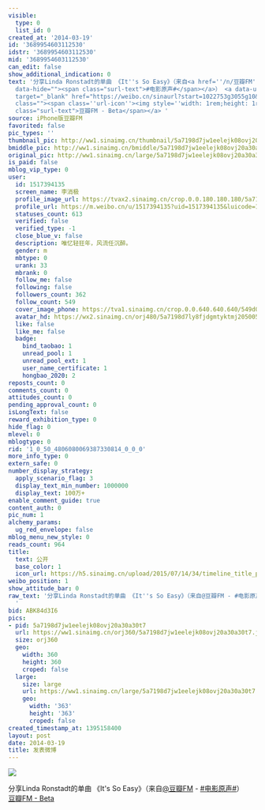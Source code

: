 ```yaml
---
visible:
  type: 0
  list_id: 0
created_at: '2014-03-19'
id: '3689954603112530'
idstr: '3689954603112530'
mid: '3689954603112530'
can_edit: false
show_additional_indication: 0
text: '分享Linda Ronstadt的单曲 《It''s So Easy》（来自<a href=''/n/豆瓣FM''>@豆瓣FM</a> - <a  href="https://m.weibo.cn/search?containerid=231522type%3D1%26t%3D10%26q%3D%23%E7%94%B5%E5%BD%B1%E5%8E%9F%E5%A3%B0%23&isnewpage=1&luicode=10000011&lfid=2304131517394135_-_WEIBO_SECOND_PROFILE_WEIBO"
  data-hide=""><span class="surl-text">#电影原声#</span></a>） <a data-url="http://t.cn/hgX40A"
  target="_blank" href="https://weibo.cn/sinaurl?start=1022753g3055g10&cid=10&luicode=10000011&lfid=2304131517394135_-_WEIBO_SECOND_PROFILE_WEIBO&u=http%3A%2F%2Fdouban.fm%2F%3Fstart%3D1022753g3055g10%26cid%3D10"
  class=""><span class=''url-icon''><img style=''width: 1rem;height: 1rem'' src=''//h5.sinaimg.cn/upload/2015/09/25/3/timeline_card_small_web_default.png''></span><span
  class="surl-text">豆瓣FM - Beta</span></a> '
source: iPhone版豆瓣FM
favorited: false
pic_types: ''
thumbnail_pic: http://ww1.sinaimg.cn/thumbnail/5a7198d7jw1eelejk08ovj20a30a30t7.jpg
bmiddle_pic: http://ww1.sinaimg.cn/bmiddle/5a7198d7jw1eelejk08ovj20a30a30t7.jpg
original_pic: http://ww1.sinaimg.cn/large/5a7198d7jw1eelejk08ovj20a30a30t7.jpg
is_paid: false
mblog_vip_type: 0
user:
  id: 1517394135
  screen_name: 李消极
  profile_image_url: https://tvax2.sinaimg.cn/crop.0.0.180.180.180/5a7198d7ly8fjdgmtyktmj20500500so.jpg?KID=imgbed,tva&Expires=1606399625&ssig=BicX5%2Fnhic
  profile_url: https://m.weibo.cn/u/1517394135?uid=1517394135&luicode=10000011&lfid=2304131517394135_-_WEIBO_SECOND_PROFILE_WEIBO
  statuses_count: 613
  verified: false
  verified_type: -1
  close_blue_v: false
  description: 唯忆轻狂年，风流任沉醉。
  gender: m
  mbtype: 0
  urank: 33
  mbrank: 0
  follow_me: false
  following: false
  followers_count: 362
  follow_count: 549
  cover_image_phone: https://tva1.sinaimg.cn/crop.0.0.640.640.640/549d0121tw1egm1kjly3jj20hs0hsq4f.jpg
  avatar_hd: https://wx2.sinaimg.cn/orj480/5a7198d7ly8fjdgmtyktmj20500500so.jpg
  like: false
  like_me: false
  badge:
    bind_taobao: 1
    unread_pool: 1
    unread_pool_ext: 1
    user_name_certificate: 1
    hongbao_2020: 2
reposts_count: 0
comments_count: 0
attitudes_count: 0
pending_approval_count: 0
isLongText: false
reward_exhibition_type: 0
hide_flag: 0
mlevel: 0
mblogtype: 0
rid: '1_0_50_4806080069387330814_0_0_0'
more_info_type: 0
extern_safe: 0
number_display_strategy:
  apply_scenario_flag: 3
  display_text_min_number: 1000000
  display_text: 100万+
enable_comment_guide: true
content_auth: 0
pic_num: 1
alchemy_params:
  ug_red_envelope: false
mblog_menu_new_style: 0
reads_count: 964
title:
  text: 公开
  base_color: 1
  icon_url: https://h5.sinaimg.cn/upload/2015/07/14/34/timeline_title_public_default.png
weibo_position: 1
show_attitude_bar: 0
raw_text: '分享Linda Ronstadt的单曲 《It''s So Easy》（来自@豆瓣FM - #电影原声#） http://t.cn/hgX40A
  ​​​'
bid: ABK84d3I6
pics:
- pid: 5a7198d7jw1eelejk08ovj20a30a30t7
  url: https://ww1.sinaimg.cn/orj360/5a7198d7jw1eelejk08ovj20a30a30t7.jpg
  size: orj360
  geo:
    width: 360
    height: 360
    croped: false
  large:
    size: large
    url: https://ww1.sinaimg.cn/large/5a7198d7jw1eelejk08ovj20a30a30t7.jpg
    geo:
      width: '363'
      height: '363'
      croped: false
created_timestamp_at: 1395158400
layout: post
date: 2014-03-19
title: 发表微博
---
```


![](http://ww1.sinaimg.cn/large/5a7198d7jw1eelejk08ovj20a30a30t7.jpg)

分享Linda Ronstadt的单曲 《It's So Easy》（来自<a href='/n/豆瓣FM'>@豆瓣FM</a> - <a  href="https://m.weibo.cn/search?containerid=231522type%3D1%26t%3D10%26q%3D%23%E7%94%B5%E5%BD%B1%E5%8E%9F%E5%A3%B0%23&isnewpage=1&luicode=10000011&lfid=2304131517394135_-_WEIBO_SECOND_PROFILE_WEIBO" data-hide=""><span class="surl-text">#电影原声#</span></a>） <a data-url="http://t.cn/hgX40A" target="_blank" href="https://weibo.cn/sinaurl?start=1022753g3055g10&cid=10&luicode=10000011&lfid=2304131517394135_-_WEIBO_SECOND_PROFILE_WEIBO&u=http%3A%2F%2Fdouban.fm%2F%3Fstart%3D1022753g3055g10%26cid%3D10" class=""><span class='url-icon'><img style='width: 1rem;height: 1rem' src='//h5.sinaimg.cn/upload/2015/09/25/3/timeline_card_small_web_default.png'></span><span class="surl-text">豆瓣FM - Beta</span></a> 

